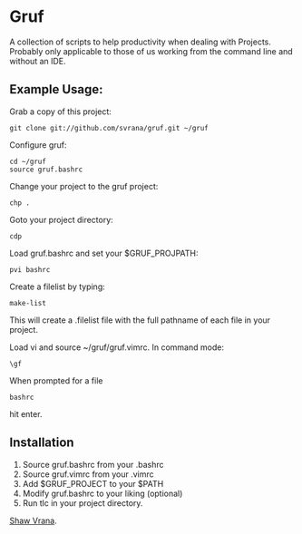 Gruf 
====

A collection of scripts to help productivity when dealing with
Projects.  Probably only applicable to those of us working from the
command line and without an IDE.

Example Usage:
--------------

Grab a copy of this project:

	git clone git://github.com/svrana/gruf.git ~/gruf

Configure gruf:
	
	cd ~/gruf
	source gruf.bashrc

Change your project to the gruf project:

	chp .

Goto your project directory:
	
	cdp

Load gruf.bashrc and set your $GRUF_PROJPATH:
	
	pvi bashrc

Create a filelist by typing:

	make-list

This will create a .filelist file with the full pathname of each file in your project.


Load vi and source ~/gruf/gruf.vimrc.  In command mode:

	\gf

When prompted for a file

	bashrc

hit enter.


Installation
-----

1. Source gruf.bashrc from your .bashrc
2. Source gruf.vimrc from your .vimrc
3. Add $GRUF_PROJECT to your $PATH
4. Modify gruf.bashrc to your liking (optional)
5. Run tlc in your project directory.

[Shaw Vrana](http://vranix.com/).
